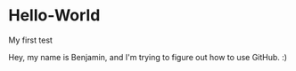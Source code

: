 # Hello-World
My first test

Hey, my name is Benjamin, and I'm trying to figure out how to use GitHub. :)
